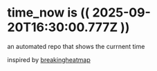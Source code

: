 # time_now is (( 2025-09-20T16:30:00.777Z ))

an automated repo that shows the currnent time

inspired by [breakingheatmap](https://github.com/breakingheatmap/breakingheatmap)